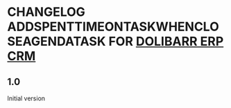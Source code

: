 # CHANGELOG ADDSPENTTIMEONTASKWHENCLOSEAGENDATASK FOR [DOLIBARR ERP CRM](https://www.dolibarr.org)

## 1.0

Initial version
